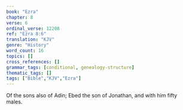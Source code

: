 ```yaml
---
book: "Ezra"
chapter: 8
verse: 6
ordinal_verse: 12208
ref: "Ezra 8:6"
translation: "KJV"
genre: "History"
word_count: 16
topics: []
cross_references: []
grammar_tags: [conditional, genealogy-structure]
thematic_tags: []
tags: ["Bible","KJV","Ezra"]
---
```

Of the sons also of Adin; Ebed the son of Jonathan, and with him fifty males.
